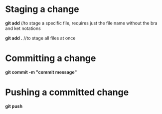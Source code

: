 # Staging a change
**git add <file-name>**	//to stage a specific file, requires just the file name without the bra and ket notations


**git add .**	 //to stage all files at once

# Committing a change
**git commit -m "commit message"**

# Pushing a committed change
**git push**
